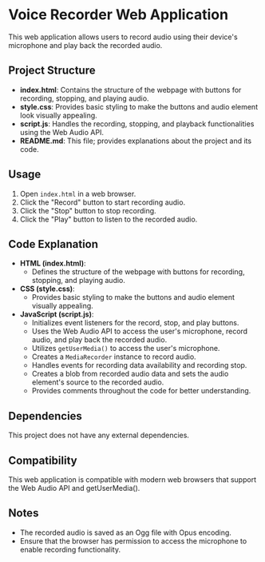 # Voice Recorder Web Application

This web application allows users to record audio using their device's microphone and play back the recorded audio.

## Project Structure

- **index.html**: Contains the structure of the webpage with buttons for recording, stopping, and playing audio.
- **style.css**: Provides basic styling to make the buttons and audio element look visually appealing.
- **script.js**: Handles the recording, stopping, and playback functionalities using the Web Audio API.
- **README.md**: This file; provides explanations about the project and its code.

## Usage

1. Open `index.html` in a web browser.
2. Click the "Record" button to start recording audio.
3. Click the "Stop" button to stop recording.
4. Click the "Play" button to listen to the recorded audio.

## Code Explanation

- **HTML (index.html)**:
  - Defines the structure of the webpage with buttons for recording, stopping, and playing audio.
- **CSS (style.css)**:
  - Provides basic styling to make the buttons and audio element visually appealing.
- **JavaScript (script.js)**:
  - Initializes event listeners for the record, stop, and play buttons.
  - Uses the Web Audio API to access the user's microphone, record audio, and play back the recorded audio.
  - Utilizes `getUserMedia()` to access the user's microphone.
  - Creates a `MediaRecorder` instance to record audio.
  - Handles events for recording data availability and recording stop.
  - Creates a blob from recorded audio data and sets the audio element's source to the recorded audio.
  - Provides comments throughout the code for better understanding.

## Dependencies

This project does not have any external dependencies.

## Compatibility

This web application is compatible with modern web browsers that support the Web Audio API and getUserMedia().

## Notes

- The recorded audio is saved as an Ogg file with Opus encoding.
- Ensure that the browser has permission to access the microphone to enable recording functionality.

